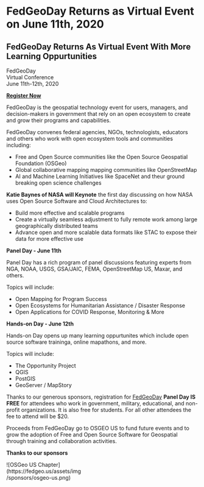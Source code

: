 # FedGeoDay Returns as Virtual Event on June 11th, 2020

## FedGeoDay Returns As Virtual Event With More Learning Oppurtunities

FedGeoDay  
Virtual Conference  
June 11th-12th, 2020

[**Register Now**](https://fedgeo.us/)

FedGeoDay is the geospatial technology event for users, managers, and decision-makers in government that rely on an open ecosystem to create and grow their programs and capabilities.

FedGeoDay convenes federal agencies, NGOs, technologists, educators and others who work with open ecosystem tools and communities including:

- Free and Open Source communities  like the Open Source Geospatial Foundation (OSGeo)
- Global collaborative mapping mapping communities like OpenStreetMap
- AI and Machine Learning Initiatives like SpaceNet and theur ground breaking open science challenges


**Katie Baynes of NASA will Keynote** the first day discussing on how NASA uses Open Source Software and Cloud Architectures to:

- Build more effective and scalable programs
- Create a virtually seamless adjustment to fully remote work among large geographically distributed teams
- Advance open and more scalable data formats like STAC to expose their data for more effective use

**Panel Day - June 11th**

Panel Day has a rich program of panel discussions featuring experts from NGA, NOAA, USGS, GSA/JAIC, FEMA, OpenStreetMap US, Maxar, and others. 

Topics will include:

- Open Mapping for Program Success 
- Open Ecosystems for Humanitarian Assistance / Disaster Response 
- Open Applications for COVID Response, Monitoring & More

**Hands-on Day - June 12th**

Hands-on Day opens up many learning oppurtunites which include open source software traininga, online mapathons, and more.

Topics will include:

- The Opportunity Project
- QGIS
- PostGIS
- GeoServer / MapStory


Thanks to our generous sponsors, registration for [FedGeoDay](https://fedgeo.us/) **Panel Day IS FREE** for attendees who work in government, military, educational, and non-profit organizations. It is also free for students. For all other attendees the fee to attend will be $20.

Proceeds from FedGeoDay go to OSGEO US to fund future events and to grow the adoption of Free and Open Source Software for Geospatial through training and collaboration activities.

**Thanks to our sponsors**
<p style="width:200px">![OSGeo US Chapter](https://fedgeo.us/assets/img/sponsors/osgeo-us.png)<p>